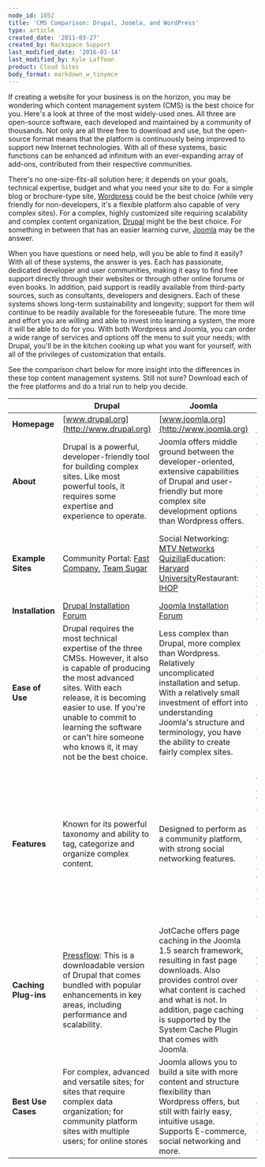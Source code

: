 ```yaml
---
node_id: 1052
title: 'CMS Comparison: Drupal, Joomla, and WordPress'
type: article
created_date: '2011-03-27'
created_by: Rackspace Support
last_modified_date: '2016-01-14'
last_modified_by: Kyle Laffoon
product: Cloud Sites
body_format: markdown_w_tinymce
---
```


If creating a website for your business is on the horizon, you may be wondering which content management system (CMS) is the best choice for you. Here's a look at three of the most widely-used ones. All three are open-source software, each developed and maintained by a community of thousands. Not only are all three free to download and use, but the open-source format means that the platform is continuously being improved to support new Internet technologies. With all of these systems, basic functions can be enhanced ad infinitum with an ever-expanding array of add-ons, contributed from their respective communities.

There's no one-size-fits-all solution here; it depends on your goals, technical expertise, budget and what you need your site to do. For a simple blog or brochure-type site, [Wordpress](http://www.rackspace.com/cloud/sites/web-hosting/wordpress/) could be the best choice (while very friendly for non-developers, it's a flexible platform also capable of very complex sites). For a complex, highly customized site requiring scalability and complex content organization, [Drupal](http://www.rackspace.com/cloud/sites/web-hosting/drupal/) might be the best choice. For something in between that has an easier learning curve, [Joomla](http://www.rackspace.com/cloud/sites/web-hosting/joomla/) may be the answer.

When you have questions or need help, will you be able to find it easily? With all of these systems, the answer is yes. Each has passionate, dedicated developer and user communities, making it easy to find free support directly through their websites or through other online forums or even books. In addition, paid support is readily available from third-party sources, such as consultants, developers and designers. Each of these systems shows long-term sustainability and longevity; support for them will continue to be readily available for the foreseeable future. The more time and effort you are willing and able to invest into learning a system, the more it will be able to do for you. With both Wordpress and Joomla, you can order a wide range of services and options off the menu to suit your needs; with Drupal, you'll be in the kitchen cooking up what you want for yourself, with all of the privileges of customization that entails.

See the comparison chart below for more insight into the differences in these top content management systems. Still not sure? Download each of the free platforms and do a trial run to help you decide.

|   | **Drupal** | **Joomla** | **Wordpress** |
| --- | --- | --- | --- |
| **Homepage** | [www.drupal.org](http://www.drupal.org) | [www.joomla.org](http://www.joomla.org) | [www.wordpress.org](http://www.wordpress.org) |
| **About** | Drupal is a powerful, developer-friendly tool for building complex sites. Like most powerful tools, it requires some expertise and experience to operate. | Joomla offers middle ground between the developer-oriented, extensive capabilities of Drupal and user-friendly but more complex site development options than Wordpress offers. | Wordpress began as an innovative, easy-to-use blogging platform. With an ever-increasing repertoire of themes, plugins and widgets, this CMS is widely used for other website formats also. |
| **Example Sites** | Community Portal: [Fast Company](http://fastcompany.com/), [Team Sugar](http://teamsugar.com/) | Social Networking: [MTV Networks Quizilla](http://www.quizilla.com/)Education: [Harvard University](http://gsas.harvard.edu/)Restaurant: [IHOP](http://www.ihop.com/) | Social Networking: [PlayStation Blog](http://blog.us.playstation.com/)News Publishing: [CNN Political Ticker](http://business.blogs.cnn.com/)Education/Research: [NASA Ames Research Center](http://center.arc.nasa.gov/)News Publishing: [The New York Observer](http://observer.com/) |
| **Installation** | [Drupal Installation Forum](http://drupal.org/forum/1) | [Joomla Installation Forum](http://forum.joomla.org/viewforum.php?f=429&sid=0d9670a18c850ed2e7a39bd46584024d) | [Wordpress Installation Forum](http://wordpress.org/support/forum/installation) |
| **Ease of Use** | Drupal requires the most technical expertise of the three CMSs. However, it also is capable of producing the most advanced sites. With each release, it is becoming easier to use. If you're unable to commit to learning the software or can't hire someone who knows it, it may not be the best choice. | Less complex than Drupal, more complex than Wordpress. Relatively uncomplicated installation and setup. With a relatively small investment of effort into understanding Joomla's structure and terminology, you have the ability to create fairly complex sites. | Technical experience is not necessary; it's intuitive and easy to get a simple site set up quickly. It's easy to paste text from a Microsoft Word document into a Wordpress site, but not into Joomla and Drupal sites. |
| **Features** | Known for its powerful taxonomy and ability to tag, categorize and organize complex content. | Designed to perform as a community platform, with strong social networking features. | Ease of use is a key benefit for experts and novices alike. It's powerful enough for web developers or designers to efficiently build sites for clients; then, with minimal instruction, clients can take over the site management. Known for an extensive selection of themes. Very user-friendly with great support and tutorials, making it great for non-technical users to quickly deploy fairly simple sites. |
| **Caching Plug-ins** | [Pressflow](http://pressflow.org/): This is a downloadable version of Drupal that comes bundled with popular enhancements in key areas, including performance and scalability. | JotCache offers page caching in the Joomla 1.5 search framework, resulting in fast page downloads. Also provides control over what content is cached and what is not. In addition, page caching is supported by the System Cache Plugin that comes with Joomla. | [WP-SuperCache](http://wordpress.org/extend/plugins/wp-super-cache/): The Super Cache plugin optimizes performance by generating static html files from database-driven content for faster load times. |
| **Best Use Cases** | For complex, advanced and versatile sites; for sites that require complex data organization; for community platform sites with multiple users; for online stores | Joomla allows you to build a site with more content and structure flexibility than Wordpress offers, but still with fairly easy, intuitive usage. Supports E-commerce, social networking and more. | Ideal for fairly simple web sites, such as everyday blogging and news sites; and anyone looking for an easy-to-manage site. Add-ons make it easy to expand the functionality of the site. |
